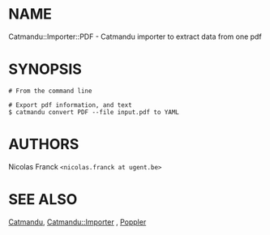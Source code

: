 # NAME

Catmandu::Importer::PDF - Catmandu importer to extract data from one pdf

# SYNOPSIS

    # From the command line

    # Export pdf information, and text
    $ catmandu convert PDF --file input.pdf to YAML

# AUTHORS

Nicolas Franck `<nicolas.franck at ugent.be>`

# SEE ALSO

[Catmandu](https://metacpan.org/pod/Catmandu), [Catmandu::Importer](https://metacpan.org/pod/Catmandu::Importer) , [Poppler](https://metacpan.org/pod/Poppler)
